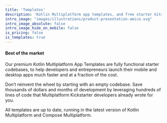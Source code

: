 ```yaml
---
title: 'Templates'
description: 'Kotlin Multiplatform app templates, and free starter kits, to help developers and entrepreneurs make apps for Android, iOS and Desktop (Windows, Mac, Linux) in minutes.'
intro_image: "images/illustrations/product-presentation-amico.svg"
intro_image_absolute: false
intro_image_hide_on_mobile: false
is_pricing: false
is_templates: true
---
```


#### Best of the market

Our premium Kotlin Multiplatform App Templates are fully functional starter codebases, to help developers and entrepreneurs launch their mobile and desktop apps much faster and at a fraction of the cost. 

Don’t reinvent the wheel by starting with an empty codebase. Save thousands of dollars and months of development by leveraging hundreds of lines of code that Multiplatform Kickstarter developers already wrote for you. 

All templates are up to date, running in the latest version of Kotlin Multiplatform and Compose Multiplatform.

